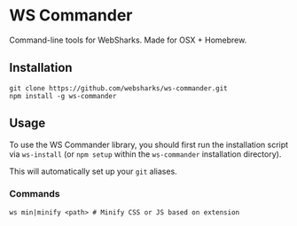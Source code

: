 WS Commander
============

Command-line tools for WebSharks. Made for OSX + Homebrew.


## Installation

```
git clone https://github.com/websharks/ws-commander.git
npm install -g ws-commander
```

## Usage

To use the WS Commander library, you should first run the installation script via `ws-install` (or `npm setup` within the `ws-commander` installation directory).

This will automatically set up your `git` aliases.

### Commands

```
ws min|minify <path> # Minify CSS or JS based on extension
```
